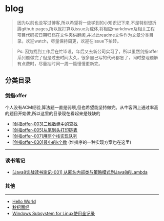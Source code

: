 # blog
 >因为以前也没写过博客,所以希望将一些学到的小知识记下来,不是特别想折腾github pages,所以就打算以issue为载体,将相应markdown及相关工程项目代码按日期归档在文件夹供翻阅,并以此readme文件作为文章分类目录。欢迎watch，尽量保持周更，欢迎在issue下拍砖。

 > Ps: 因为找到工作后在忙毕设，年后又去新公司实习了，所以虽然剑指offer系列题做完了但是过去时间太久，很多自己写的代码都忘了，同时整理题解有点费时，尽量抽时间一周一篇慢慢更新完。

分类目录
---
### 剑指offer
个人没有ACM经验,算法题一直是弱项,但也希望能坚持做完。从牛客网上通过率高的题目开始做,所以这里的目录现在看起来是残缺的

- [[剑指offer-003]二维数组中的查找](https://github.com/oneone1995/blog/issues/3)
- [[剑指offer-005]从尾到头打印链表](https://github.com/oneone1995/blog/issues/5)
- [[剑指offer-007]用两个栈实现队列](https://github.com/oneone1995/blog/issues/2)
- [[剑指offer-030]最小的k个数](https://github.com/oneone1995/blog/issues/7) (堆排序的一种实现方案也在这里)

---
### 读书笔记
- [[Java8实战读书笔记-001] 从匿名内部类与策略模式到Java8的Lambda](https://github.com/oneone1995/blog/issues/8)

### 其他
---
 - [Hello World](https://github.com/oneone1995/blog/issues/1)
 - [秋招面经](https://github.com/oneone1995/blog/issues/4)
 - [Windows Subsystem for Linux使用全记录](https://github.com/oneone1995/blog/issues/6)